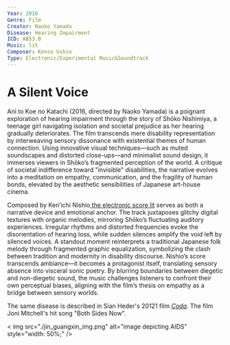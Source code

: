 ```yaml
---
Year: 2016
Genre: Film
Creator: Naoko Yamada
Disease: Hearing Impairment
ICD: AB53.0
Music: lit
Composer: Kenso Ushio
Type: Electronic/Experimental Music&Soundtrack
---
```


# A Silent Voice

Ani to Koe no Katachi (2016, directed by Naoko Yamada) is a poignant exploration of hearing impairment through the story of Shōko Nishimiya, a teenage girl navigating isolation and societal prejudice as her hearing gradually deteriorates. The film transcends mere disability representation by interweaving sensory dissonance with existential themes of human connection. Using innovative visual techniques—such as muted soundscapes and distorted close-ups—and minimalist sound design, it immerses viewers in Shōko’s fragmented perception of the world. A critique of societal indifference toward "invisible" disabilities, the narrative evolves into a meditation on empathy, communication, and the fragility of human bonds, elevated by the aesthetic sensibilities of Japanese art-house cinema.

Composed by Ken’ichi Nishio,[the electronic score lit](https://youtu.be/a57-KveTE84?si=t51QHNqHoZQroGCl) serves as both a narrative device and emotional anchor. The track juxtaposes glitchy digital textures with organic melodies, mirroring Shōko’s fluctuating auditory experiences. Irregular rhythms and distorted frequencies evoke the disorientation of hearing loss, while sudden silences amplify the void left by silenced voices. A standout moment reinterprets a traditional Japanese folk melody through fragmented graphic equalization, symbolizing the clash between tradition and modernity in disability discourse. Nishio’s score transcends ambiance—it becomes a protagonist itself, translating sensory absence into visceral sonic poetry. By blurring boundaries between diegetic and non-diegetic sound, the music challenges listeners to confront their own perceptual biases, aligning with the film’s thesis on empathy as a bridge between sensory worlds.

The same disease is described in Sian Heder's 20121 film [*Coda*](yu_taehee.md). The film Joni Mitchell's hit song "Both Sides Now".

< img src="./jin_guangxin_img.png" alt="image depicting AIDS" style="width: 50%;" />
